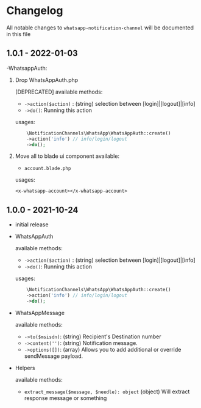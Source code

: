 # Changelog

All notable changes to `whatsapp-notification-channel` will be documented in this file

## 1.0.1 - 2022-01-03
-WhatsappAuth: 
1. Drop WhatsAppAuth.php

    [DEPRECATED] available methods:
    - `->action($action)` : (string) selection between [login]|[logout]|[info]
    - `->do()`: Running this action

   usages:
    ```php
        \NotificationChannels\WhatsApp\WhatsAppAuth::create()
        ->action('info') // info/login/logout
        ->do();
    ```
2. Move all to blade ui component
   available: 
    - `account.blade.php`
    
    usages: 
    ```blade
   <x-whatsapp-account></x-whatsapp-account>
   ```
  
## 1.0.0 - 2021-10-24

- initial release
- WhatsAppAuth
    
    available methods:
    - `->action($action)` : (string) selection between [login]|[logout]|[info]
    - `->do()`: Running this action

    usages:
    ```php
        \NotificationChannels\WhatsApp\WhatsAppAuth::create()
        ->action('info') // info/login/logout
        ->do();
    ```
  
- WhatsAppMessage

    available methods:
    - `->to($msisdn)`: (string) Recipient's Destination number
    - `->content('')`: (string) Notification message.
    - `->options([])`: (array) Allows you to add additional or override sendMessage payload.

- Helpers
    
    available methods:
    - `extract_message($message, $needle): object` (object) Will extract response message or something
